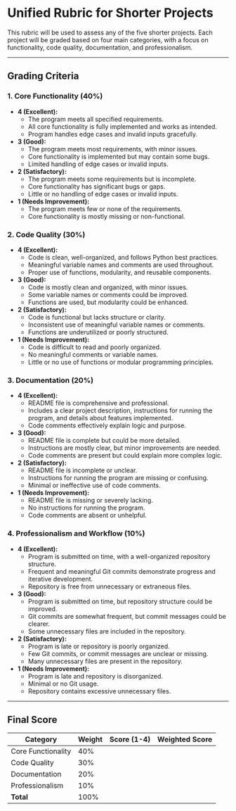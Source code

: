 # Unified Rubric for Shorter Projects

This rubric will be used to assess any of the five shorter projects. Each project will be graded based on four main categories, with a focus on functionality, code quality, documentation, and professionalism.

---

## **Grading Criteria**

### **1. Core Functionality (40%)**
- **4 (Excellent):**
  - The program meets all specified requirements.
  - All core functionality is fully implemented and works as intended.
  - Program handles edge cases and invalid inputs gracefully.
- **3 (Good):**
  - The program meets most requirements, with minor issues.
  - Core functionality is implemented but may contain some bugs.
  - Limited handling of edge cases or invalid inputs.
- **2 (Satisfactory):**
  - The program meets some requirements but is incomplete.
  - Core functionality has significant bugs or gaps.
  - Little or no handling of edge cases or invalid inputs.
- **1 (Needs Improvement):**
  - The program meets few or none of the requirements.
  - Core functionality is mostly missing or non-functional.

### **2. Code Quality (30%)**
- **4 (Excellent):**
  - Code is clean, well-organized, and follows Python best practices.
  - Meaningful variable names and comments are used throughout.
  - Proper use of functions, modularity, and reusable components.
- **3 (Good):**
  - Code is mostly clean and organized, with minor issues.
  - Some variable names or comments could be improved.
  - Functions are used, but modularity could be enhanced.
- **2 (Satisfactory):**
  - Code is functional but lacks structure or clarity.
  - Inconsistent use of meaningful variable names or comments.
  - Functions are underutilized or poorly structured.
- **1 (Needs Improvement):**
  - Code is difficult to read and poorly organized.
  - No meaningful comments or variable names.
  - Little or no use of functions or modular programming principles.

### **3. Documentation (20%)**
- **4 (Excellent):**
  - README file is comprehensive and professional.
  - Includes a clear project description, instructions for running the program, and details about features implemented.
  - Code comments effectively explain logic and purpose.
- **3 (Good):**
  - README file is complete but could be more detailed.
  - Instructions are mostly clear, but minor improvements are needed.
  - Code comments are present but could explain more complex logic.
- **2 (Satisfactory):**
  - README file is incomplete or unclear.
  - Instructions for running the program are missing or confusing.
  - Minimal or ineffective use of code comments.
- **1 (Needs Improvement):**
  - README file is missing or severely lacking.
  - No instructions for running the program.
  - Code comments are absent or unhelpful.

### **4. Professionalism and Workflow (10%)**
- **4 (Excellent):**
  - Program is submitted on time, with a well-organized repository structure.
  - Frequent and meaningful Git commits demonstrate progress and iterative development.
  - Repository is free from unnecessary or extraneous files.
- **3 (Good):**
  - Program is submitted on time, but repository structure could be improved.
  - Git commits are somewhat frequent, but commit messages could be clearer.
  - Some unnecessary files are included in the repository.
- **2 (Satisfactory):**
  - Program is late or repository is poorly organized.
  - Few Git commits, or commit messages are unclear or missing.
  - Many unnecessary files are present in the repository.
- **1 (Needs Improvement):**
  - Program is late and repository is disorganized.
  - Minimal or no Git usage.
  - Repository contains excessive unnecessary files.

---

## **Final Score**
| **Category**         | **Weight** | **Score (1-4)** | **Weighted Score** |
|----------------------|------------|-----------------|--------------------|
| Core Functionality   | 40%        |                 |                    |
| Code Quality         | 30%        |                 |                    |
| Documentation        | 20%        |                 |                    |
| Professionalism      | 10%        |                 |                    |
| **Total**            | 100%       |                 |                    |